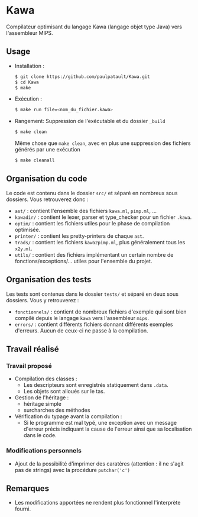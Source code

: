 # Kawa

Compilateur optimisant du langage Kawa (langage objet type Java) vers l'assembleur MIPS.

## Usage

+ Installation :
    ```bash
    $ git clone https://github.com/paulpatault/Kawa.git
    $ cd Kawa
    $ make
    ```
+ Exécution :
    ```bash
    $ make run file=<nom_du_fichier.kawa>
    ```
+ Rangement:
    Suppression de l'exécutable et du dossier `_build`
    ```bash
    $ make clean
    ```
    Même chose que `make clean`, avec en plus une suppression des fichiers générés par une exécution
    ```bash
    $ make cleanall
    ```

## Organisation du code
Le code est contenu dans le dossier `src/` et séparé en nombreux sous dossiers.
Vous retrouverez donc :
- `ast/` : contient l'ensemble des fichiers `kawa.ml`, `pimp.ml`, ...
- `kawadir/` : contient le lexer, parser et type\_checker pour un fichier `.kawa`.
- `optim/` : contient les fichiers utiles pour le phase de compilation optimisée.
- `printer/` : contient les pretty-printers de chaque `ast`.
- `trads/` : contient les fichiers `kawa2pimp.ml`, plus généralement tous les `x2y.ml`.
- `utils/` : contient des fichiers implémentant un certain nombre de fonctions/exceptions/...
  utiles pour l'ensemble du projet.

## Organisation des tests
Les tests sont contenus dans le dossier `tests/` et séparé en deux sous dossiers.
Vous y retrouverez :
- `fonctionnels/` : contient de nombreux fichiers d'exemple qui sont bien compilé depuis
  le langage `kawa` vers l'assembleur `mips`.
- `errors/` : contient différents fichiers donnant différents exemples d'erreurs.
  Aucun de ceux-ci ne passe à la compilation.

## Travail réalisé
### Travail proposé
- Compilation des classes :
  - Les descripteurs sont enregistrés statiquement dans `.data`.
  - Les objets sont alloués sur le tas.
- Gestion de l'héritage :
  - héritage simple
  - surcharches des méthodes
- Vérification du typage avant la compilation :
  - Si le programme est mal typé, une exception avec un message d'erreur précis
  indiquant la cause de l'erreur ainsi que sa localisation dans le code.

### Modifications personnels
- Ajout de la possibilité d'imprimer des caratères (attention : il ne s'agit pas de strings)
  avec la procédure `putchar('c')`

## Remarques
- Les modifications apportées ne rendent plus fonctionnel l'interprète fourni.
